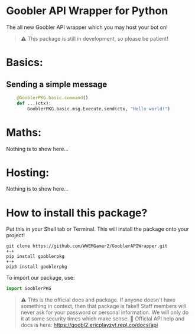 # Goobler API Wrapper for Python
The all new Goobler API wrapper which you may host your bot on! 

> ⚠️ This package is still in development, so please be patient!

# Basics:

## Sending a simple message
```py
    @GooblerPKG.basic.command()
    def ...(ctx):
        GooblerPKG.basic.msg.Execute.send(ctx, "Hello world!")
```

# Maths:

Nothing is to show here...

# Hosting:

Nothing is to show here...

# How to install this package?

Put this in your Shell tab or Terminal. This will install the package onto your project!
```
git clone https://github.com/WWEMGamer2/GooblerAPIWrapper.git
+-+
pip install gooblerpkg
+-+
pip3 install gooblerpkg
```
To import our package, use:
```py
import GooblerPKG
```

> :warning: This is the official docs and package. If anyone doesn't have something in context, then that package is fake!! Staff members will never ask for your password or personal information. We will only do it at some security times which make sense.
> :dango: Official API help and docs is here: https://goobl2.ericplayzyt.repl.co/docs/api

